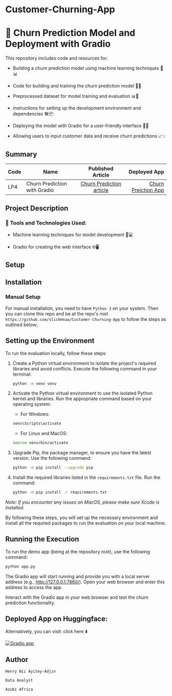 # Customer-Churning-App

# 📁 Churn Prediction Model and Deployment with Gradio


This repository includes code and resources for:

- Building a churn prediction model using machine learning techniques 🤖📊

- Code for building and training the churn prediction model 📝🔬

- Preprocessed dataset for model training and evaluation 📊🔢

- Instructions for setting up the development environment and dependencies 🛠️📦

- Deploying the model with Gradio for a user-friendly interface 🚀🌐

- Allowing users to input customer data and receive churn predictions 📈💡




## Summary
| Code      | Name        | Published Article |  Deployed App |
|-----------|-------------|:-------------:|------:|
| LP4 | Churn Prediction with Gradio |  [Churn Prediction article](https://medium.com/@hnayiteyadjin/customer-churning-app-using-gradio-8ba3d5d69399) | [Churn Preiction App](https://huggingface.co/spaces/slickdata/Customer-Churning-App) |



## Project Description


### 🔧 Tools and Technologies Used:

- Machine learning techniques for model development 🧠💻

- Gradio for creating the web interface 🌐🖥️


## Setup

## Installation

### Manual Setup

For manual installation, you need to have `Python 3` on your system. Then you can clone this repo and be at the repo's root `https://github.com/slickHnaa/Customer-Churning-App` to follow the steps as outlined below; 

## Setting up the Environment

To run the evaluation locally, follow these steps:

1. Create a Python virtual environment to isolate the project's required libraries and avoid conflicts. Execute the following command in your terminal:

    ```bash
    python -m venv venv
    ```
   
2. Activate the Python virtual environment to use the isolated Python kernel and libraries. Run the appropriate command based on your operating system:

    - For Windows:

    ```bash
    venv\Scripts\activate
    ```
    - For Linux and MacOS:

    ```bash
    source venv/bin/activate
    ```

3. Upgrade Pip, the package manager, to ensure you have the latest version. Use the following command:

    ```bash
    python -m pip install --upgrade pip
    ```

4. Install the required libraries listed in the `requirements.txt` file. Run the command:

    ```bash
    python -m pip install -r requirements.txt
    ```

*Note: If you encounter any issues on MacOS, please make sure Xcode is installed.*

By following these steps, you will set up the necessary environment and install all the required packages to run the evaluation on your local machine.

## Running the Execution 

To run the demo app (being at the repository root), use the following command:

```bash
python app.py
```

The Gradio app will start running and provide you with a local server address (e.g., http://127.0.0.1:7860/). Open your web browser and enter this address to access the app.

Interact with the Gradio app in your web browser and test the churn prediction functionality.

## Deployed App on Huggingface: 

Alternatively, you can visit: click here ⬇️

[![Gradio app]()](https://huggingface.co/spaces/slickdata/Customer-Churning-App)



## Author

`Henry Nii Ayitey-Adjin`

`Data Analyst`

`Azubi Africa`



